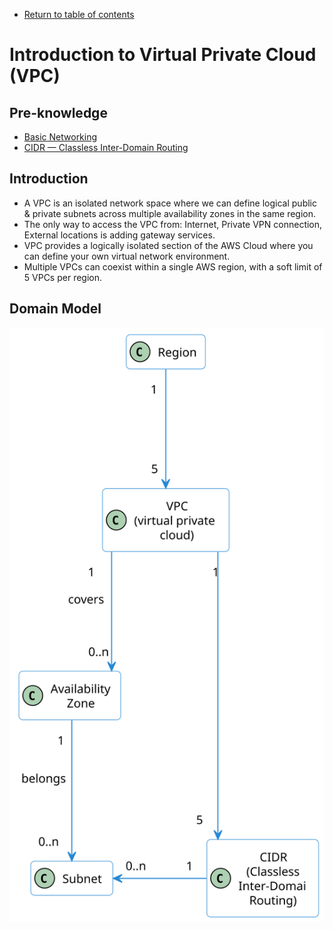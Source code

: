 * [Return to table of contents](../../README.md)
# Introduction to Virtual Private Cloud (VPC)
## Pre-knowledge
- [Basic Networking](./000a-basic-networking.md)
- [CIDR — Classless Inter-Domain Routing](./003-ec2.md#34-cidr--classless-inter-domain-routing)

## Introduction
- A VPC is an isolated network space where we can define logical public & private subnets across multiple availability zones in the same region.
- The only way to access the VPC from: Internet, Private VPN connection, External locations
is adding gateway services.
- VPC provides a logically isolated section of the AWS Cloud where you can define your own virtual network environment.
- Multiple VPCs can coexist within a single AWS region, with a soft limit of 5 VPCs per region.

## Domain Model
![VPC Domain Model](../uml/004-vpc/vpc-domain-model.svg)
